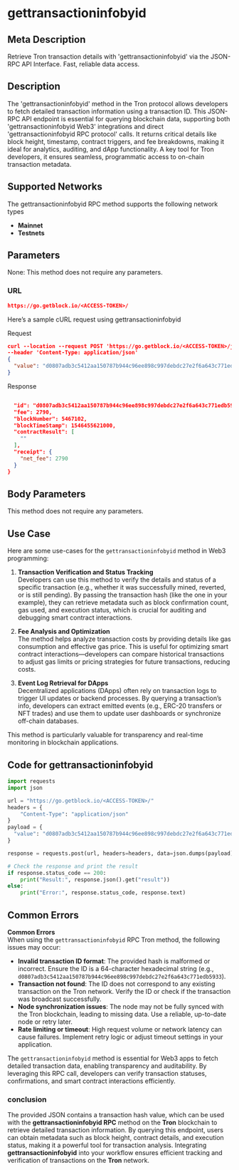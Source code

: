 # gettransactioninfobyid


## Meta Description
Retrieve Tron transaction details with 'gettransactioninfobyid' via the JSON-RPC API Interface. Fast, reliable data access.

## Description
The 'gettransactioninfobyid' method in the Tron protocol allows developers to fetch detailed transaction information using a transaction ID. This JSON-RPC API endpoint is essential for querying blockchain data, supporting both 'gettransactioninfobyid Web3' integrations and direct 'gettransactioninfobyid RPC protocol' calls. It returns critical details like block height, timestamp, contract triggers, and fee breakdowns, making it ideal for analytics, auditing, and dApp functionality. A key tool for Tron developers, it ensures seamless, programmatic access to on-chain transaction metadata.

## Supported Networks
The gettransactioninfobyid RPC method supports the following network types
- **Mainnet**
- **Testnets**

## Parameters

None: This method does not require any parameters.

### URL
```json
https://go.getblock.io/<ACCESS-TOKEN>/
```
Here’s a sample cURL request using gettransactioninfobyid

Request
```json
curl --location --request POST 'https://go.getblock.io/<ACCESS-TOKEN>/jsonrpc' 
--header 'Content-Type: application/json' 
{
  "value": "d0807adb3c5412aa150787b944c96ee898c997debdc27e2f6a643c771edb5933"
}
```

Response
```json

  "id": "d0807adb3c5412aa150787b944c96ee898c997debdc27e2f6a643c771edb5933",
  "fee": 2790,
  "blockNumber": 5467102,
  "blockTimeStamp": 1546455621000,
  "contractResult": [
    ""
  ],
  "receipt": {
    "net_fee": 2790
  }
}
```
## Body Parameters

This method does not require any parameters.

## Use Case

Here are some use-cases for the `gettransactioninfobyid` method in Web3 programming:

1. **Transaction Verification and Status Tracking**  
   Developers can use this method to verify the details and status of a specific transaction (e.g., whether it was successfully mined, reverted, or is still pending). By passing the transaction hash (like the one in your example), they can retrieve metadata such as block confirmation count, gas used, and execution status, which is crucial for auditing and debugging smart contract interactions.

2. **Fee Analysis and Optimization**  
   The method helps analyze transaction costs by providing details like gas consumption and effective gas price. This is useful for optimizing smart contract interactions—developers can compare historical transactions to adjust gas limits or pricing strategies for future transactions, reducing costs.

3. **Event Log Retrieval for DApps**  
   Decentralized applications (DApps) often rely on transaction logs to trigger UI updates or backend processes. By querying a transaction’s info, developers can extract emitted events (e.g., ERC-20 transfers or NFT trades) and use them to update user dashboards or synchronize off-chain databases.

This method is particularly valuable for transparency and real-time monitoring in blockchain applications.

## Code for gettransactioninfobyid


```python
import requests
import json

url = "https://go.getblock.io/<ACCESS-TOKEN>/"
headers = {
    "Content-Type": "application/json"
}
payload = {
  "value": "d0807adb3c5412aa150787b944c96ee898c997debdc27e2f6a643c771edb5933"
}

response = requests.post(url, headers=headers, data=json.dumps(payload))

# Check the response and print the result
if response.status_code == 200:
    print("Result:", response.json().get("result"))
else:
    print("Error:", response.status_code, response.text)
```
## Common Errors

**Common Errors**  
When using the `gettransactioninfobyid` RPC Tron method, the following issues may occur:  
- **Invalid transaction ID format**: The provided hash is malformed or incorrect. Ensure the ID is a 64-character hexadecimal string (e.g., `d0807adb3c5412aa150787b944c96ee898c997debdc27e2f6a643c771edb5933`).  
- **Transaction not found**: The ID does not correspond to any existing transaction on the Tron network. Verify the ID or check if the transaction was broadcast successfully.  
- **Node synchronization issues**: The node may not be fully synced with the Tron blockchain, leading to missing data. Use a reliable, up-to-date node or retry later.  
- **Rate limiting or timeout**: High request volume or network latency can cause failures. Implement retry logic or adjust timeout settings in your application.  

The `gettransactioninfobyid` method is essential for Web3 apps to fetch detailed transaction data, enabling transparency and auditability. By leveraging this RPC call, developers can verify transaction statuses, confirmations, and smart contract interactions efficiently.

### conclusion

The provided JSON contains a transaction hash value, which can be used with the **gettransactioninfobyid RPC** method on the **Tron** blockchain to retrieve detailed transaction information. By querying this endpoint, users can obtain metadata such as block height, contract details, and execution status, making it a powerful tool for transaction analysis. Integrating **gettransactioninfobyid** into your workflow ensures efficient tracking and verification of transactions on the **Tron** network.
